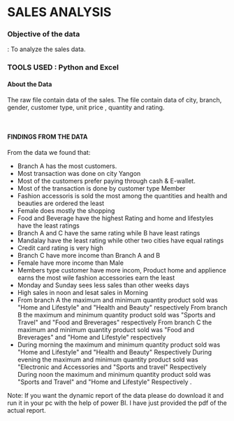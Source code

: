 <h1>SALES ANALYSIS</h1>
<h3> Objective of the data </h3>: 
To analyze the sales data.
<h3>TOOLS USED : Python and Excel</h3>
<h4> About the Data </h4>
<p> The raw file contain data of the sales. The file contain data of city, branch, gender, customer type, unit price , quantity and rating.</p>
<br>
<h4>FINDINGS FROM THE DATA</h4>
<p> From the data we found that:
<ul>
<li>Branch A has the most customers.</li>
   <li> Most transaction was done on city Yangon</li>
    <li>Most of the customers prefer paying through cash & E-wallet.</li>
    <li>Most of the transaction is done by customer type Member</li>
     <li>Fashion accessoris is sold the most among the quantities and health and beauties are ordered the least</li>
     <li>Female does mostly the shopping</li>
     <li>Food and Beverage have the highest Rating and home and lifestyles have the least ratings</li>
     <li>Branch A and C have the same rating while B have least ratings</li>
    <li> Mandalay have the least rating while other two cities have equal ratings</li>
    <li> Credit card rating is very high</li>
    <li> Branch C have more income than Branch A and B</li>
     <li>Female have more income than Male</li>
    <li> Members type customer have more incom, Product home and applience earns the most wile fashion accessories earn the least</li>
   <li>  Monday and Sunday sees less sales than other weeks days</li>
    <li> High sales in noon and lesat sales in Morning</li>
     <li>From branch A the maximum and minimum quantity product sold was "Home and Lifestyle" and "Health and Beauty" respectively From branch B the maximum and minimum quantity product sold was "Sports and Travel" and "Food and Breverages" respectively From branch C the maximum and minimum quantity product sold was "Food and Breverages" and "Home and Lifestyle" respectively</li>
    <li> During morning the maximum and minimum quantity product sold was "Home and Lifestyle" and "Health and Beauty" Respectively During evening the maximum and minimum quantity product sold was "Electronic and Accessories and "Sports and travel" Respectively During noon the maximum and minimum quantity product sold was "Sports and Travel" and "Home and Lifestyle" Respectively
.</li>
</ul>
</p>
<p> Note: If you want the dynamic report of the data please do download it and run it in your pc with the help of power BI. I have just provided the pdf of the actual report. </p>
